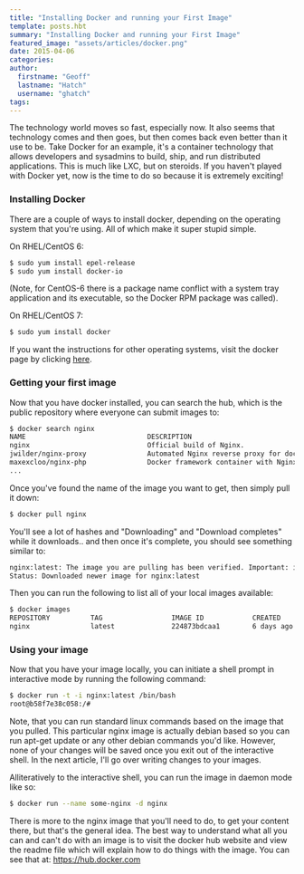 ```yaml
---
title: "Installing Docker and running your First Image"
template: posts.hbt
summary: "Installing Docker and running your First Image"
featured_image: "assets/articles/docker.png"
date: 2015-04-06
categories:
author:
  firstname: "Geoff"
  lastname: "Hatch"
  username: "ghatch"
tags:
---
```


The technology world moves so fast, especially now. It also seems that technology comes and then goes, but then comes back even better than it use to be. Take Docker for an example, it's a container technology that allows developers and sysadmins to build, ship, and run distributed applications. This is much like LXC, but on steroids. If you haven't played with Docker yet, now is the time to do so because it is extremely exciting!

### Installing Docker
There are a couple of ways to install docker, depending on the operating system that you're using. All of which make it super stupid simple.

On RHEL/CentOS 6:

```bash
$ sudo yum install epel-release
$ sudo yum install docker-io
```

(Note, for CentOS-6 there is a package name conflict with a system tray application and its executable, so the Docker RPM package was called).

On RHEL/CentOS 7:

```bash
$ sudo yum install docker
```

If you want the instructions for other operating systems, visit the docker page by clicking [here](https://docs.docker.com/installation/).

### Getting your first image

Now that you have docker installed, you can search the hub, which is the public repository where everyone can submit images to:

```bash
$ docker search nginx
NAME                              DESCRIPTION                                     STARS     OFFICIAL   AUTOMATED
nginx                             Official build of Nginx.                        746       [OK]
jwilder/nginx-proxy               Automated Nginx reverse proxy for docker c...   177                  [OK]
maxexcloo/nginx-php               Docker framework container with Nginx and ...   31                   [OK]
...
```

Once you've found the name of the image you want to get, then simply pull it down:

```bash
$ docker pull nginx
```

You'll see a lot of hashes and "Downloading" and "Download completes" while it downloads.. and then once it's complete, you should see something similar to:

```bash
nginx:latest: The image you are pulling has been verified. Important: image verification is a tech preview feature and should not be relied on to provide security.
Status: Downloaded newer image for nginx:latest
```

Then you can run the following to list all of your local images available:

```bash
$ docker images
REPOSITORY          TAG                 IMAGE ID            CREATED             VIRTUAL SIZE
nginx               latest              224873bdcaa1        6 days ago          93.44 MB
```

### Using your image

Now that you have your image locally, you can initiate a shell prompt in interactive mode by running the following command:

```bash
$ docker run -t -i nginx:latest /bin/bash
root@b58f7e38c058:/#
```

Note, that you can run standard linux commands based on the image that you pulled. This particular nginx image is actually debian based so you can run apt-get update or any other debian commands you'd like. However, none of your changes will be saved once you exit out of the interactive shell. In the next article, I'll go over writing changes to your images.

Alliteratively to the interactive shell, you can run the image in daemon mode like so:

```bash
$ docker run --name some-nginx -d nginx
```

There is more to the nginx image that you'll need to do, to get your content there, but that's the general idea. The best way to understand what all you can and can't do with an image is to visit the docker hub website and view the readme file which will explain how to do things with the image. You can see that at: https://hub.docker.com
